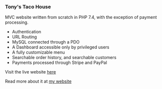 ### Tony's Taco House
MVC website written from scratch in PHP 7.4, with the exception of payment processing.
- Authentication
- URL Routing
- MySQL connected through a PDO
- A Dashboard accessible only by privileged users
- A fully customizable menu
- Searchable order history, and searchable customers
- Payments processed through Stripe and PayPal

Visit the live website [here](https://tonys.trystanbrock.dev)

Read more about it at [my website](https://trystanbrock.dev/portfolio-website/)